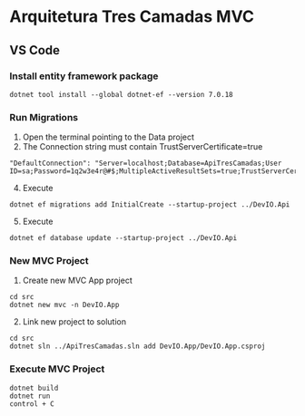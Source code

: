 # Arquitetura Tres Camadas MVC

## VS Code

### Install entity framework package 
```
dotnet tool install --global dotnet-ef --version 7.0.18
```

### Run Migrations
1. Open the terminal pointing to the Data project
2. The Connection string must contain TrustServerCertificate=true
```
"DefaultConnection": "Server=localhost;Database=ApiTresCamadas;User ID=sa;Password=1q2w3e4r@#$;MultipleActiveResultSets=true;TrustServerCertificate=true"
```
4. Execute
```
dotnet ef migrations add InitialCreate --startup-project ../DevIO.Api
```
5. Execute
```
dotnet ef database update --startup-project ../DevIO.Api
```

### New MVC Project
1. Create new MVC App project
```
cd src
dotnet new mvc -n DevIO.App
```
2. Link new project to solution
```
cd src
dotnet sln ../ApiTresCamadas.sln add DevIO.App/DevIO.App.csproj
```

### Execute MVC Project
```
dotnet build
dotnet run
control + C
```
